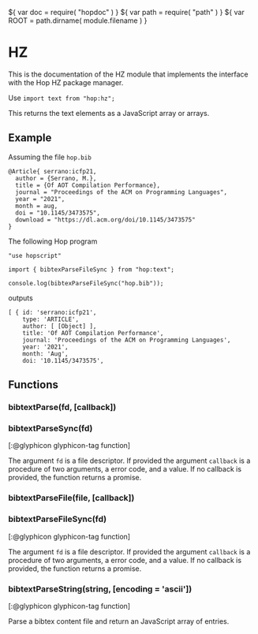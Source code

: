 ${ var doc = require( "hopdoc" ) }
${ var path = require( "path" ) }
${ var ROOT = path.dirname( module.filename ) }

HZ
==

This is the documentation of the HZ module that implements the
interface with the Hop HZ package manager.

Use `import text from "hop:hz";`

This returns the text elements as a JavaScript array or arrays.


Example
-------

Assuming the file `hop.bib`

```text
@Article{ serrano:icfp21,
  author = {Serrano, M.},
  title = {Of AOT Compilation Performance},
  journal = "Proceedings of the ACM on Programming Languages",
  year = "2021",
  month = aug,
  doi = "10.1145/3473575",
  download = "https://dl.acm.org/doi/10.1145/3473575"
}
```

The following Hop program

```hopscript
"use hopscript"

import { bibtexParseFileSync } from "hop:text";

console.log(bibtexParseFileSync("hop.bib"));
```

outputs

```
[ { id: 'serrano:icfp21',
    type: 'ARTICLE',
    author: [ [Object] ],
    title: 'Of AOT Compilation Performance',
    journal: 'Proceedings of the ACM on Programming Languages',
    year: '2021',
    month: 'Aug',
    doi: '10.1145/3473575',
```

Functions
---------

### bibtextParse(fd, [callback]) ###
### bibtextParseSync(fd) ###
[:@glyphicon glyphicon-tag function]

The argument `fd` is a file descriptor. If provided the argument 
`callback` is a procedure of two arguments, a error code, and a value.
If no callback is provided, the function returns a promise.

### bibtextParseFile(file, [callback]) ###
### bibtextParseFileSync(fd) ###
[:@glyphicon glyphicon-tag function]

The argument `fd` is a file descriptor. If provided the argument 
`callback` is a procedure of two arguments, a error code, and a value.
If no callback is provided, the function returns a promise.

### bibtextParseString(string, [encoding = 'ascii']) ###
[:@glyphicon glyphicon-tag function]

Parse a bibtex content file and return an JavaScript array of entries.
  


